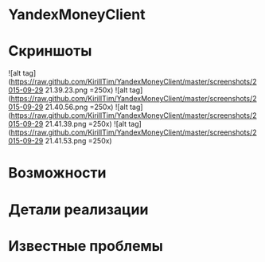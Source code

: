 # YandexMoneyClient

# Скриншоты
![alt tag](https://raw.github.com/KirillTim/YandexMoneyClient/master/screenshots/2015-09-29 21.39.23.png =250x)
![alt tag](https://raw.github.com/KirillTim/YandexMoneyClient/master/screenshots/2015-09-29 21.40.56.png =250x)
![alt tag](https://raw.github.com/KirillTim/YandexMoneyClient/master/screenshots/2015-09-29 21.41.39.png =250x)
![alt tag](https://raw.github.com/KirillTim/YandexMoneyClient/master/screenshots/2015-09-29 21.41.53.png =250x)
# Возможности

# Детали реализации

# Известные проблемы
